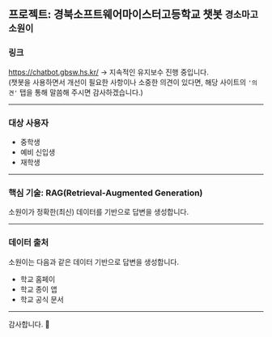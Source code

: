 ## 프로젝트: 경북소프트웨어마이스터고등학교 챗봇 `경소마고 소원이`

### 링크
https://chatbot.gbsw.hs.kr/ -> 지속적인 유지보수 진행 중입니다.    
(챗봇을 사용하면서 개선이 필요한 사항이나 소중한 의견이 있다면, 해당 사이트의 `'의견'` 탭을 통해 말씀해 주시면 감사하겠습니다.)

---

### 대상 사용자

- 중학생
- 예비 신입생
- 재학생

---

### 핵심 기술: RAG(Retrieval-Augmented Generation)

소원이가 정확한(최신) 데이터를 기반으로 답변을 생성합니다.

---

### 데이터 출처

소원이는 다음과 같은 데이터 기반으로 답변을 생성합니다.
* 학교 홈페이
* 학교 종이 앱
* 학교 공식 문서

---

감사합니다. 🤯
